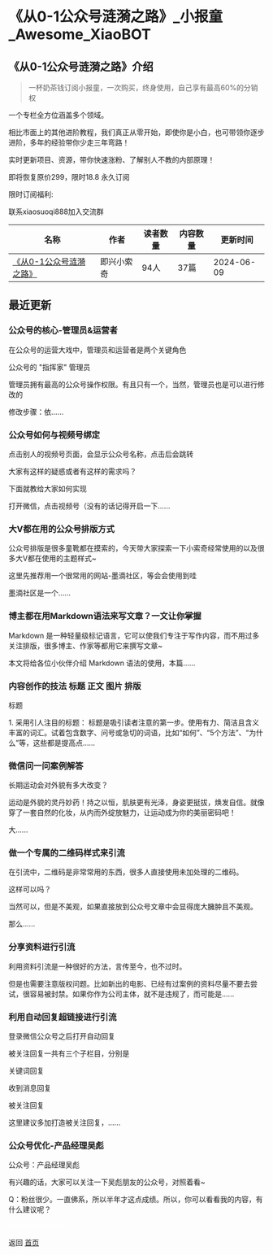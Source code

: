 # 《从0-1公众号涟漪之路》_小报童_Awesome_XiaoBOT

## 《从0-1公众号涟漪之路》介绍
> 一杯奶茶钱订阅小报童，一次购买，终身使用，自己享有最高60%的分销权    
    
一个专栏全方位涵盖多个领域。    
    
相比市面上的其他进阶教程，我们真正从零开始，即使你是小白，也可带领你逐步进阶，多年的经验带你少走三年弯路！    
    
实时更新项目、资源，带你快速涨粉、了解别人不教的内部原理！    
    
即将恢复原价299，限时18.8 永久订阅    
    
限时订阅福利:    
    
联系xiaosuoqi888加入交流群  
  


|名称|作者|读者数量|内容数量|更新时间|
|---|---|---|---|---|
|[《从0-1公众号涟漪之路》](https://xiaobot.net/p/xsq-woa?refer=9c3f1c95-a052-465a-9902-f6d75080262a)|即兴小索奇|94人|37篇|2024-06-09|

## 最近更新
### 公众号的核心-管理员&运营者

在公众号的运营大戏中，管理员和运营者是两个关键角色

公众号的 "指挥家" 管理员

管理员拥有最高的公众号操作权限。有且只有一个，当然，管理员也是可以进行修改的

修改步骤：依......

### 公众号如何与视频号绑定

点击别人的视频号页面，会显示公众号名称，点击后会跳转

大家有这样的疑惑或者有这样的需求吗？

下面就教给大家如何实现

打开微信，点击视频号（没有的话记得开启一下......

### 大V都在用的公众号排版方式

公众号排版是很多童靴都在摸索的，今天带大家探索一下小索奇经常使用的以及很多大V都在使用的主题样式~

这里先推荐用一个很常用的网站-墨滴社区，等会会使用到哇

墨滴社区是一个......

### 博主都在用Markdown语法来写文章？一文让你掌握

Markdown 是一种轻量级标记语言，它可以使我们专注于写作内容，而不用过多关注排版，很多博主、作家等都用它来撰写文章~

本文将给各位小伙伴介绍 Markdown 语法的使用，本篇......

### 内容创作的技法 标题 正文 图片 排版

标题

1\. 采用引人注目的标题：
标题是吸引读者注意的第一步。使用有力、简洁且含义丰富的词汇。试着包含数字、问号或急切的词语，比如“如何”、“5个方法”、“为什么”等，这些都是提高点......

### 微信问一问案例解答

长期运动会对外貌有多大改变？

运动是外貌的灵丹妙药！持之以恒，肌肤更有光泽，身姿更挺拔，焕发自信。就像穿了一套自然的化妆，从内而外绽放魅力，让运动成为你的美丽密码吧！

大......

### 做一个专属的二维码样式来引流

在引流中，二维码是非常常用的东西，很多人直接使用未加处理的二维码。

这样可以吗？

当然可以，但是不美观，如果直接放到公众号文章中会显得庞大臃肿且不美观。

那么......

### 分享资料进行引流

利用资料引流是一种很好的方法，言传至今，也不过时。

但是也需要注意版权问题。比如新出的电影、已经有过案例的资料尽量不要去尝试，很容易被封禁。如果你作为公司主体，就不是违规了，而可能是......

### 利用自动回复超链接进行引流

登录微信公众号之后打开自动回复

被关注回复一共有三个子栏目，分别是

关键词回复

收到消息回复

被关注回复

这里建议多加打造被关注回复，......

### 公众号优化-产品经理吴彪

公众号：产品经理吴彪

有兴趣的话，大家可以关注一下吴彪朋友的公众号，对照着看~

Q：粉丝很少。一直佛系，所以半年才这点成绩。所以，你可以看看我的内容，有什么建议呢？


<a href="https://github.com/Reno9527/awesome-xiaobot" style="color: white; text-decoration: none;">awesome-xiaobot</a>

返回 [首页](../README.md)

